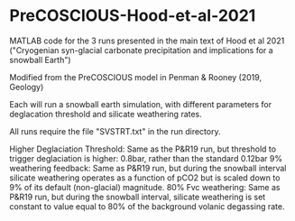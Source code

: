 # PreCOSCIOUS-Hood-et-al-2021
MATLAB code for the 3 runs presented in the main text of Hood et al 2021 ("Cryogenian syn-glacial carbonate precipitation and implications for a snowball Earth")

Modified from the PreCOSCIOUS model in Penman & Rooney (2019, Geology)

Each will run a snowball earth simulation, with different parameters for deglacation threshold and silicate weathering rates. 

All runs require the file "SVSTRT.txt" in the run directory.

Higher Deglaciation Threshold: Same as the P&R19 run, but threshold to trigger deglaciation is higher: 0.8bar, rather than the standard 0.12bar
9% weathering feedback: Same as P&R19 run, but during the snowball interval silicate weathering operates as a function of pCO2 but is scaled down to 9% of its default (non-glacial) magnitude. 
80% Fvc weathering: Same as P&R19 run, but during the snowball interval, silicate weathering is set constant to value equal to 80% of the background volanic degassing rate. 
